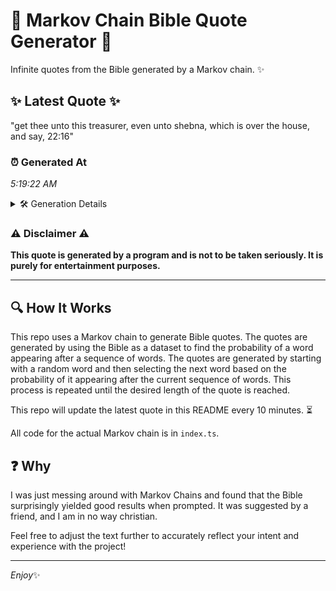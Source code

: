 # 📖 Markov Chain Bible Quote Generator 📖

Infinite quotes from the Bible generated by a Markov chain. ✨

## ✨ Latest Quote ✨
"get thee unto this treasurer, even unto shebna, which is over the house, and say, 22:16"

### ⏰ Generated At
*5:19:22 AM*

<details>
    <summary>🛠️ Generation Details</summary>
    <p>
        <strong>🌱 Seed:</strong> get<br>
        <strong>🔄 Iterations:</strong> 15<br>
        <strong>📜 Context History:</strong><br>[ get ]: thee<br>[ get, thee ]: unto<br>[ get, thee, unto ]: this<br>[ get, thee, unto, this ]: treasurer,<br>[ get, thee, unto, this, treasurer, ]: even<br>[ get, thee, unto, this, treasurer,, even ]: unto<br>[ thee, unto, this, treasurer,, even, unto ]: shebna,<br>[ unto, this, treasurer,, even, unto, shebna, ]: which<br>[ this, treasurer,, even, unto, shebna,, which ]: is<br>[ treasurer,, even, unto, shebna,, which, is ]: over<br>[ even, unto, shebna,, which, is, over ]: the<br>[ unto, shebna,, which, is, over, the ]: house,<br>[ shebna,, which, is, over, the, house, ]: and<br>[ which, is, over, the, house,, and ]: say,<br>[ is, over, the, house,, and, say, ]: 22:16<br>
    </p>
</details>

### ⚠️ Disclaimer ⚠️
**This quote is generated by a program and is not to be taken seriously. It is purely for entertainment purposes.**

---

## 🔍 How It Works

This repo uses a Markov chain to generate Bible quotes. The quotes are generated by using the Bible as a dataset to find the probability of a word appearing after a sequence of words. The quotes are generated by starting with a random word and then selecting the next word based on the probability of it appearing after the current sequence of words. This process is repeated until the desired length of the quote is reached.

This repo will update the latest quote in this README every 10 minutes. ⏳

All code for the actual Markov chain is in `index.ts`.

## ❓ Why

I was just messing around with Markov Chains and found that the Bible surprisingly yielded good results when prompted. 
It was suggested by a friend, and I am in no way christian.

Feel free to adjust the text further to accurately reflect your intent and experience with the project!

---

*Enjoy*✨
